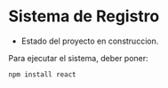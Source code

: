 <h1>Sistema de Registro</h1>

- Estado del proyecto en construccion.

Para ejecutar el sistema, deber poner:

````npm install react````
